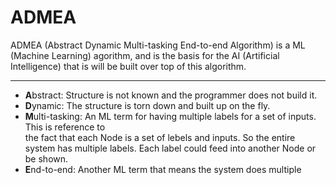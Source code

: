 # ADMEA
ADMEA (Abstract Dynamic Multi-tasking End-to-end Algorithm) is a ML (Machine Learning) agorithm, and is the basis for the AI (Artificial Intelligence) that is will be built over top of this algorithm.
***
* **A**bstract: Structure is not known and the programmer does not build it.  
* **D**ynamic: The structure is torn down and built up on the fly.  
* **M**ulti-tasking: An ML term for having multiple labels for a set of inputs. This is reference to  
	the fact that each Node is a set of lebels and inputs. So the entire system has multiple labels. Each label could feed into another Node or be shown.  
* **E**nd-to-end: Another ML term that means the system does multiple   
